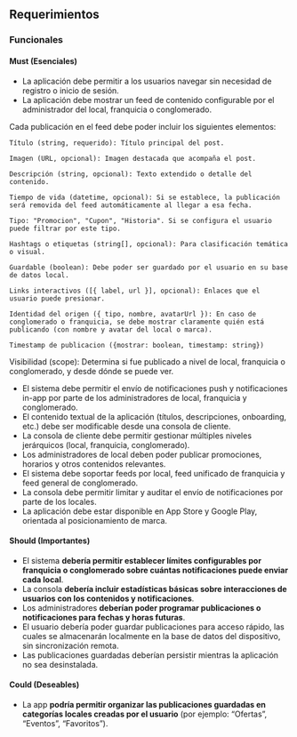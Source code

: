 ## Requerimientos

### Funcionales

#### Must (Esenciales)

- La aplicación debe permitir a los usuarios navegar sin necesidad de registro o inicio de sesión.
- La aplicación debe mostrar un feed de contenido configurable por el administrador del local, franquicia o conglomerado.

Cada publicación en el feed debe poder incluir los siguientes elementos:

    Título (string, requerido): Título principal del post.

    Imagen (URL, opcional): Imagen destacada que acompaña el post.

    Descripción (string, opcional): Texto extendido o detalle del contenido.

    Tiempo de vida (datetime, opcional): Si se establece, la publicación será removida del feed automáticamente al llegar a esa fecha.

    Tipo: "Promocion", "Cupon", "Historia". Si se configura el usuario puede filtrar por este tipo.

    Hashtags o etiquetas (string[], opcional): Para clasificación temática o visual.

    Guardable (boolean): Debe poder ser guardado por el usuario en su base de datos local.

    Links interactivos ([{ label, url }], opcional): Enlaces que el usuario puede presionar.

    Identidad del origen ({ tipo, nombre, avatarUrl }): En caso de conglomerado o franquicia, se debe mostrar claramente quién está publicando (con nombre y avatar del local o marca).

    Timestamp de publicacion ({mostrar: boolean, timestamp: string})

Visibilidad (scope): Determina si fue publicado a nivel de local, franquicia o conglomerado, y desde dónde se puede ver.
- El sistema debe permitir el envío de notificaciones push y notificaciones in-app por parte de los administradores de local, franquicia y conglomerado.
- El contenido textual de la aplicación (títulos, descripciones, onboarding, etc.) debe ser modificable desde una consola de cliente.
- La consola de cliente debe permitir gestionar múltiples niveles jerárquicos (local, franquicia, conglomerado).
- Los administradores de local deben poder publicar promociones, horarios y otros contenidos relevantes.
- El sistema debe soportar feeds por local, feed unificado de franquicia y feed general de conglomerado.
- La consola debe permitir limitar y auditar el envío de notificaciones por parte de los locales.
- La aplicación debe estar disponible en App Store y Google Play, orientada al posicionamiento de marca.

#### Should (Importantes)

- El sistema **debería permitir establecer límites configurables por franquicia o conglomerado sobre cuántas notificaciones puede enviar cada local**.
- La consola **debería incluir estadísticas básicas sobre interacciones de usuarios con los contenidos y notificaciones**.
- Los administradores **deberían poder programar publicaciones o notificaciones para fechas y horas futuras**.
- El usuario debería poder guardar publicaciones para acceso rápido, las cuales se almacenarán localmente en la base de datos del dispositivo, sin sincronización remota.
- Las publicaciones guardadas deberían persistir mientras la aplicación no sea desinstalada.

#### Could (Deseables)

- La app **podría permitir organizar las publicaciones guardadas en categorías locales creadas por el usuario** (por ejemplo: “Ofertas”, “Eventos”, “Favoritos”).